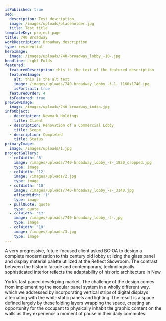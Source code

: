 ```yaml
---
isPublished: true
seo:
  description: Test description
  image: /images/uploads/placeholder.jpg
  title: Test title
templateKey: project-page
title: 740 Broadway
workDescription: Broadway description
type: residential
heroImage:
  image: /images/uploads/740-broadway_lobby_-10-.jpg
headline: Light Folds
featured:
  featuredDescription: this is the text of the featured description
  featuredImage:
    alt: this is the alt text
    image: /images/uploads/740-broadway_lobby_-6.1-_1160x1740.jpg
    isPortrait: true
  featuredOrder: 4
  isFeatured: true
previewImage:
  image: /images/uploads/740-broadway_index.jpg
infoObject:
  - description: Newmark Holdings
    title: Client
  - description: Renovation of a Commercial Lobby
    title: Scope
  - description: Completed
    title: Status
primaryImage:
  image: /images/uploads/1.jpg
projectGallery:
  - colWidth: '8'
    image: /images/uploads/740-broadway_lobby_-8-_1820_cropped.jpg
    type: image
  - colWidth: '12'
    image: /images/uploads/2.jpg
    type: image
  - colWidth: '10'
    image: /images/uploads/740-broadway_lobby_-8-_3140.jpg
    offsetWidth: '1'
    type: image
  - pullQuote: quote
    type: quote
  - colWidth: '12'
    image: /images/uploads/740-broadway_lobby_-3-.jpg
    type: image
  - colWidth: '10'
    image: /images/uploads/3.jpg
    type: image
---
```

A very progressive, future-focused client asked BC-OA to design a complete modernization to this century old lobby utilizing the glass panel and display material palette utilized at the Reflect Showroom. The contrast between the historic facade and contemporary, technologically sophisticated interior reflects the adaptability of historic architecture in New

York’s fast paced developing market. The challenge of the design comes from implementing the modular panel system in a wholly different way, which we addressed by incorporating vertical strips of digital displays alternating with the white static panels and lighting. The result is a space defined largely by these folding layers wrapping the space, creating an opportunity for the occupant to physically inhabit the graphic content on the walls as they experience a moment of pause in their daily commutes.
